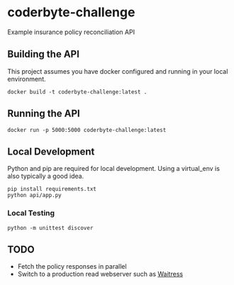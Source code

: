 # coderbyte-challenge

Example insurance policy reconciliation API

## Building the API

This project assumes you have docker configured and running in your local environment.

`
docker build -t coderbyte-challenge:latest .
`

## Running the API

`docker run -p 5000:5000 coderbyte-challenge:latest`

## Local Development

Python and pip are required for local development. Using a virtual_env is also typically a good idea.

```
pip install requirements.txt 
python api/app.py
```

### Local Testing

`python -m unittest discover`

## TODO

- Fetch the policy responses in parallel
- Switch to a production read webserver such
  as [Waitress](https://flask.palletsprojects.com/en/2.0.x/tutorial/deploy/#run-with-a-production-server)